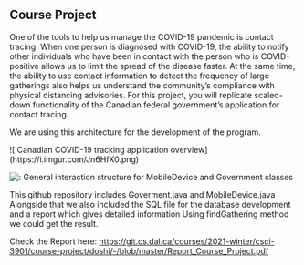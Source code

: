 <h2> Course Project </h2>

<p>
One of the tools to help us manage the COVID-19 pandemic is contact tracing. When one person is diagnosed with COVID-19, the ability to notify other individuals who have been in contact with the
person who is COVID-positive allows us to limit the spread of the disease faster.
At the same time, the ability to use contact information to detect the frequency of large gatherings also helps us understand the community’s compliance with physical distancing advisories.
For this project, you will replicate scaled-down functionality of the Canadian federal government’s application for contact tracing.
</p>

<p> We are using this architecture for the development of the program. </p>
![ Canadian COVID-19 tracking application overview](https://i.imgur.com/Jn6HfX0.png)

![ : General interaction structure for MobileDevice and Government classes ](https://i.imgur.com/9OOBnkA.png)

This github repository includes Goverment.java and MobileDevice.java
Alongside that we also included the SQL file for the database development and a report which gives detailed information
Using findGathering method we could get the result. 

Check the Report here: https://git.cs.dal.ca/courses/2021-winter/csci-3901/course-project/doshi/-/blob/master/Report_Course_Project.pdf
